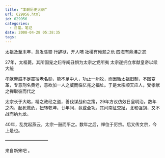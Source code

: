 ```yaml
---
title: “本朝历史大纲”
url: 629956.html
id: 629956
categories:
  - 日常。笔记
date: 2008-04-28 05:38:35
tags:
---
```


太祖及至末年，愈发昏聩
行辞狱，开人哺
社稷有倾颓之危
四海有鼎沸之怨

27年，太祖薨，其所固宠之妇寺阉丑惧为太宗之党所夷
太宗遂拥立孝献皇帝以续大统

孝献帝威不足震宿老名勋，能不足中人，功止一州牧，而因循太祖旧制，不图变革，专意刑名黄老，意欲加一人之威而临亿兆之福址。于是太宗顺天应人，受孝献之禅取彼而代之

太宗长于大略，精之政经之道，善伐谋战和之策，29年方议仿效日皇明治，数年之内，起死救危，扭转乾坤，廿年间，竟或全功。其间南征交趾，北和强胡，又不战而纳九龙。

40年，乱党起燕云，太宗一鼓而平之。数年之后，禅位于厉宗。后又传文宗，今上是也。

——————————

来自新宋吧 。